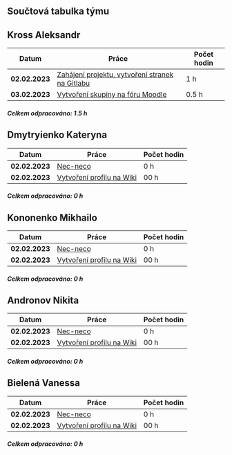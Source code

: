 ## **Součtová tabulka týmu**


## **Kross Aleksandr**
| **Datum** | **Práce** | **Počet hodin** |
|-----------|-----------|-----------------|
| **02.02.2023** | [Zahájení projektu, vytvoření stranek na Gitlabu]( https://gitlab.fel.cvut.cz/krossale/smp/) | 1 h |
| **03.02.2023** | [Vytvoření skupiny na fóru Moodle](https://moodle.fel.cvut.cz/mod/forum/discuss.php?d=4284) | 0.5 h |

##### _Celkem odpracováno: 1.5 h_


## **Dmytryienko Kateryna**
| **Datum** | **Práce** | **Počet hodin** |
|-----------|-----------|-----------------|
| **02.02.2023** | [Nec-neco]( link) | 0 h |
| **02.02.2023** | [Vytvoření profilu na Wiki](link) | 00 h |

##### _Celkem odpracováno: 0 h_


## **Kononenko Mikhailo**
| **Datum** | **Práce** | **Počet hodin** |
|-----------|-----------|-----------------|
| **02.02.2023** | [Nec-neco]( link) | 0 h |
| **02.02.2023** | [Vytvoření profilu na Wiki](link) | 00 h |

##### _Celkem odpracováno: 0 h_



## **Andronov Nikita**
| **Datum** | **Práce** | **Počet hodin** |
|-----------|-----------|-----------------|
| **02.02.2023** | [Nec-neco]( link) | 0 h |
| **02.02.2023** | [Vytvoření profilu na Wiki](link) | 00 h |

##### _Celkem odpracováno: 0 h_



## **Bielená Vanessa**
| **Datum** | **Práce** | **Počet hodin** |
|-----------|-----------|-----------------|
| **02.02.2023** | [Nec-neco]( link) | 0 h |
| **02.02.2023** | [Vytvoření profilu na Wiki](link) | 00 h |

##### _Celkem odpracováno: 0 h_

